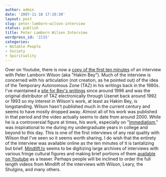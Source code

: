 ```yaml
---
author: admin
date: '2007-11-18 17:10:30'
layout: post
slug: peter-lamborn-wilson-interview
status: publish
title: Peter Lamborn Wilson Interview
wordpress_id: '2115'
categories:
- Notable People
- Society
- Spirituality
---
```


Over on Youtube, there is now a [copy of the first ten
minutes](http://www.youtube.com/watch?v=i3cL1zAQry4) of an interview
with Peter Lamborn Wilson (aka "Hakim Bey"). Much of the interview is
concerned with his articulation (not creation, as he pointed out) of the
idea of the Temporary Autonomous Zone (TAZ) in his writings back in the
1980s. I've maintained a [site for Bey's
writings](http://www.hermetic.com/bey) since around 1996 and was the
original distributor of TAZ electronically through Usenet back around
1992 or 1993 so my interest in Wilson's work, at least as Hakim Bey, is
longstanding. Wilson hasn't published much in the current century and
seems to have mostly dropped away. Almost all of his work was published
in that period and the video actually seems to date from around 2000.
While he is a controversial figure at times, his work, especially on
"[Immediatism](http://www.hermetic.com/bey/radio_se.html)," was
inspirational to me during my undergraduate years in college and beyond
to this day. This is one of the first interviews of any real quality
with Wilson that I've seen so it seems worth sharing. I do wish that the
entirety of the interview was available online as the ten minutes of it
is tantalizing but brief. [Mindlift.tv](http://www.mindlift.tv/) seems
to be digitizing large archives of interviews with various fringe
cultural figures and making brief portions of them [available on
Youtube](http://www.youtube.com/mindlifttv) as a teaser. Perhaps people
will be inclined to order the full length videos from Mindlift of the
interviews with Wilson, Leary, the Shulgins, and many others.
